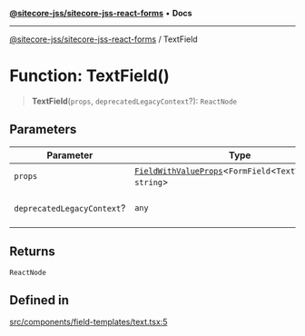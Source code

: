 [**@sitecore-jss/sitecore-jss-react-forms**](../README.md) • **Docs**

***

[@sitecore-jss/sitecore-jss-react-forms](../README.md) / TextField

# Function: TextField()

> **TextField**(`props`, `deprecatedLegacyContext`?): `ReactNode`

## Parameters

| Parameter | Type | Description |
| ------ | ------ | ------ |
| `props` | [`FieldWithValueProps`](../interfaces/FieldWithValueProps.md)\<`FormField`\<`TextViewModel`\>, `string`\> | - |
| `deprecatedLegacyContext`? | `any` | **Deprecated** **See** [React Docs](https://legacy.reactjs.org/docs/legacy-context.html#referencing-context-in-lifecycle-methods) |

## Returns

`ReactNode`

## Defined in

[src/components/field-templates/text.tsx:5](https://github.com/Sitecore/jss/blob/32e43cec490a623a675f03f30cb52f47552c878c/packages/sitecore-jss-react-forms/src/components/field-templates/text.tsx#L5)
